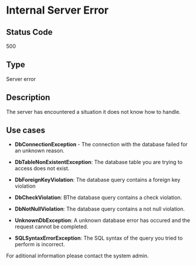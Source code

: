 # Internal Server Error

## Status Code

500

## Type

Server error

## Description

The server has encountered a situation it does not know how to handle.

## Use cases

- **DbConnectionException** - The connection with the database failed for an unknown reason.

- **DbTableNonExistentException**: The database table you are trying to access does not exist.

- **DbForeignKeyViolation**: The database query contains a foreign key violation

- **DbCheckViolation**: BThe database query contains a check violation.

- **DbNotNullViolation**: The database query contains a not null violation.

- **UnknownDbException**: A unknown database error has occured and the request cannot be completed.

- **SQLSyntaxErrorException**: The SQL syntax of the query you tried to perform is incorrect.

For aditional information please contact the system admin.
